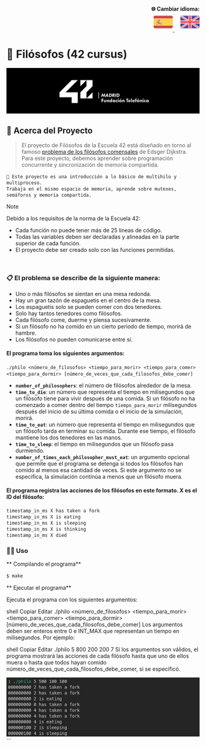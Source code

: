 <p align="end">
   <strong>🌐 Cambiar idioma:</strong><br>
   <a href="README.es.md">
    <img src="https://github.com/Nachopuerto95/multilang/blob/main/ES.png" alt="Español" width="50">
  </a>&nbsp;&nbsp;&nbsp;
  <a href="/README.md">
    <img src="https://github.com/Nachopuerto95/multilang/blob/main/EN.png" alt="English" width="50">
  </a>
</p>

<h1>🍝 Filósofos (42 cursus)</h1>

<img src="https://github.com/Nachopuerto95/multilang/blob/main/42-Madrid%20-%20Edited.jpg">


## 📜 Acerca del Proyecto

> El proyecto de Filósofos de la Escuela 42 está diseñado en torno al famoso [problema de los filósofos comensales](https://en.wikipedia.org/wiki/Dining_philosophers_problem) de Edsger Dijkstra. \
> Para este proyecto, debemos aprender sobre programación concurrente y sincronización de memoria compartida.

	🚀 Este proyecto es una introducción a lo básico de multihilo y multiproceso.
 	Trabaja en el mismo espacio de memoria, aprende sobre mutexes, semáforos y memoria compartida.

> [!NOTE]  
> Debido a los requisitos de la norma de la Escuela 42:
> * Cada función no puede tener más de 25 líneas de código.
> * Todas las variables deben ser declaradas y alineadas en la parte superior de cada función.
> * El proyecto debe ser creado solo con las funciones permitidas.
<br>

### 📋 El problema se describe de la siguiente manera:

* Uno o más filósofos se sientan en una mesa redonda.
* Hay un gran tazón de espaguetis en el centro de la mesa.
* Los espaguetis solo se pueden comer con dos tenedores.
* Solo hay tantos tenedores como filósofos.
* Cada filósofo come, duerme y piensa sucesivamente.
* Si un filósofo no ha comido en un cierto periodo de tiempo, morirá de hambre.
* Los filósofos no pueden comunicarse entre sí.

#### El programa toma los siguientes argumentos:

`./philo <número_de_filosofos> <tiempo_para_morir> <tiempo_para_comer> <tiempo_para_dormir>
[número_de_veces_que_cada_filosofos_debe_comer]`

* **```number_of_philosophers```**: el número de filósofos alrededor de la mesa.
* **```time_to_die```**: un número que representa el tiempo en milisegundos que un filósofo tiene para vivir después de una comida. Si un filósofo no ha comenzado a comer dentro del tiempo `tiempo_para_morir` milisegundos después del inicio de su última comida o el inicio de la simulación, morirá.
* **```time_to_eat```**: un número que representa el tiempo en milisegundos que un filósofo tarda en terminar su comida. Durante ese tiempo, el filósofo mantiene los dos tenedores en las manos.
* **```time_to_sleep```**: el tiempo en milisegundos que un filósofo pasa durmiendo.
* **```number_of_times_each_philosopher_must_eat```**: un argumento opcional que permite que el programa se detenga si todos los filósofos han comido al menos esa cantidad de veces. Si este argumento no se especifica, la simulación continúa a menos que un filósofo muera.

#### El programa registra las acciones de los filósofos en este formato. X es el ID del filósofo:

```
timestamp_in_ms X has taken a fork
timestamp_in_ms X is eating
timestamp_in_ms X is sleeping
timestamp_in_ms X is thinking
timestamp_in_ms X died
```

### 👨‍💻 Uso

** Compilando el programa**

```bash
$ make
```

** Ejecutar el programa**

Ejecuta el programa con los siguientes argumentos:

shell
Copiar
Editar
./philo <número_de_filosofos> <tiempo_para_morir> <tiempo_para_comer> <tiempo_para_dormir> [número_de_veces_que_cada_filosofos_debe_comer]
Los argumentos deben ser enteros entre 0 e INT_MAX que representan un tiempo en milisegundos. Por ejemplo:

shell
Copiar
Editar
./philo 5 800 200 200 7
Si los argumentos son válidos, el programa mostrará las acciones de cada filósofo hasta que uno de ellos muera o hasta que todos hayan comido número_de_veces_que_cada_filosofos_debe_comer, si se especificó.

<img src="https://github.com/Nachopuerto95/multilang/blob/main/program-example.png"> ```
